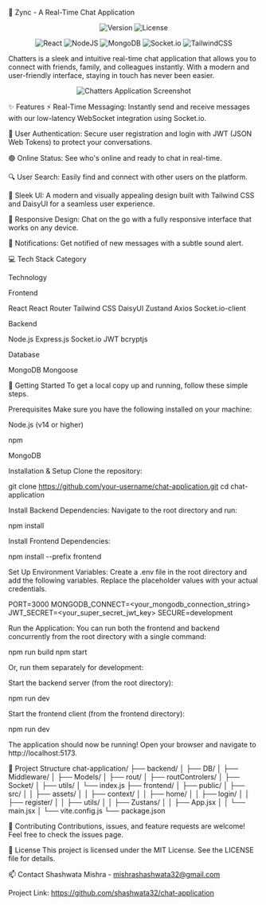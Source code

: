 💬 Zync - A Real-Time Chat Application
<p align="center">
<img src="https://img.shields.io/badge/version-1.0.0-blue?style=for-the-badge" alt="Version">
<img src="https://img.shields.io/badge/license-MIT-green?style=for-the-badge" alt="License">
</p>

<p align="center">
<img src="https://img.shields.io/badge/react-%2320232a.svg?style=for-the-badge&logo=react&logoColor=%2361DAFB" alt="React">
<img src="https://img.shields.io/badge/node.js-6DA55F?style=for-the-badge&logo=node.js&logoColor=white" alt="NodeJS">
<img src="https://img.shields.io/badge/MongoDB-%234ea94b.svg?style=for-the-badge&logo=mongodb&logoColor=white" alt="MongoDB">
<img src="https://img.shields.io/badge/Socket.io-black?style=for-the-badge&logo=socket.io&logoColor=white" alt="Socket.io">
<img src="https://img.shields.io/badge/tailwindcss-%2338B2AC.svg?style=for-the-badge&logo=tailwind-css&logoColor=white" alt="TailwindCSS">
</p>

Chatters is a sleek and intuitive real-time chat application that allows you to connect with friends, family, and colleagues instantly. With a modern and user-friendly interface, staying in touch has never been easier.

<p align="center">
<img src="https://placehold.co/800x400/334155/E2E8F0?text=Chatters+App+Screenshot" alt="Chatters Application Screenshot"/>
</p>

✨ Features
⚡ Real-Time Messaging: Instantly send and receive messages with our low-latency WebSocket integration using Socket.io.

🔐 User Authentication: Secure user registration and login with JWT (JSON Web Tokens) to protect your conversations.

🟢 Online Status: See who's online and ready to chat in real-time.

🔍 User Search: Easily find and connect with other users on the platform.

🎨 Sleek UI: A modern and visually appealing design built with Tailwind CSS and DaisyUI for a seamless user experience.

📱 Responsive Design: Chat on the go with a fully responsive interface that works on any device.

🔔 Notifications: Get notified of new messages with a subtle sound alert.

💻 Tech Stack
Category

Technology

Frontend

React React Router Tailwind CSS DaisyUI Zustand Axios Socket.io-client

Backend

Node.js Express.js Socket.io JWT bcryptjs

Database

MongoDB Mongoose

🚀 Getting Started
To get a local copy up and running, follow these simple steps.

Prerequisites
Make sure you have the following installed on your machine:

Node.js (v14 or higher)

npm

MongoDB

Installation & Setup
Clone the repository:

git clone https://github.com/your-username/chat-application.git
cd chat-application

Install Backend Dependencies:
Navigate to the root directory and run:

npm install

Install Frontend Dependencies:

npm install --prefix frontend

Set Up Environment Variables:
Create a .env file in the root directory and add the following variables. Replace the placeholder values with your actual credentials.

PORT=3000
MONGODB_CONNECT=<your_mongodb_connection_string>
JWT_SECRET=<your_super_secret_jwt_key>
SECURE=development

Run the Application:
You can run both the frontend and backend concurrently from the root directory with a single command:

npm run build
npm start

Or, run them separately for development:

Start the backend server (from the root directory):

npm run dev

Start the frontend client (from the frontend directory):

npm run dev

The application should now be running! Open your browser and navigate to http://localhost:5173.

📂 Project Structure
chat-application/
├── backend/
│   ├── DB/
│   ├── Middleware/
│   ├── Models/
│   ├── rout/
│   ├── routControlers/
│   ├── Socket/
│   ├── utils/
│   └── index.js
├── frontend/
│   ├── public/
│   ├── src/
│   │   ├── assets/
│   │   ├── context/
│   │   ├── home/
│   │   ├── login/
│   │   ├── register/
│   │   ├── utils/
│   │   ├── Zustans/
│   │   ├── App.jsx
│   │   └── main.jsx
│   └── vite.config.js
└── package.json

🤝 Contributing
Contributions, issues, and feature requests are welcome! Feel free to check the issues page.

📝 License
This project is licensed under the MIT License. See the LICENSE file for details.

📫 Contact
Shashwata Mishra - mishrashashwata32@gmail.com

Project Link: https://github.com/shashwata32/chat-application